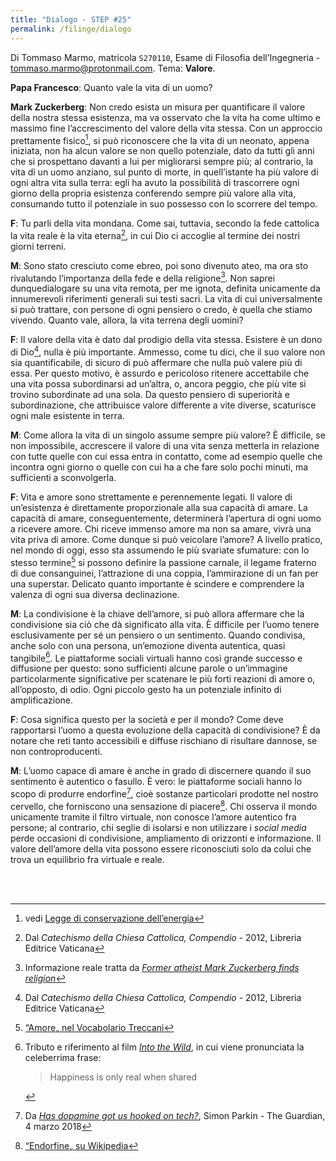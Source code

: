 ```yaml
---
title: "Dialogo - STEP #25"
permalink: /filinge/dialogo
---
```

Di Tommaso Marmo, matricola `S270110`, Esame di Filosofia dell’Ingegneria - <a href="mailto:tommaso.marmo@protonmail.com" rel="noopener noreferrer" target="_blank">tommaso.marmo@protonmail.com</a>. Tema: **Valore**.

**Papa Francesco**: Quanto vale la vita di un uomo?

**Mark Zuckerberg**: Non credo esista un misura per quantificare il valore della nostra stessa esistenza, ma va osservato che la vita ha come ultimo e massimo fine l’accrescimento del valore della vita stessa. Con un approccio prettamente fisico[^1], si può riconoscere che la vita di un neonato, appena iniziata, non ha alcun valore se non quello potenziale, dato da tutti gli anni che si prospettano davanti a lui per migliorarsi sempre più; al contrario, la vita di un uomo anziano, sul punto di morte, in quell’istante ha più valore di ogni altra vita sulla terra: egli ha avuto la possibilità di trascorrere ogni giorno della propria esistenza conferendo sempre più valore alla vita, consumando tutto il potenziale in suo possesso con lo scorrere del tempo.

**F**: Tu parli della vita mondana. Come sai, tuttavia, secondo la fede cattolica la vita reale è la vita eterna[^2], in cui Dio ci accoglie al termine dei nostri giorni terreni.

**M**: Sono stato cresciuto come ebreo, poi sono divenuto ateo, ma ora sto rivalutando l’importanza della fede e della religione[^3]. Non saprei dunquedialogare su una vita remota, per me ignota, definita unicamente da innumerevoli riferimenti generali sui testi sacri. La vita di cui universalmente si può trattare, con persone di ogni pensiero o credo, è quella che stiamo vivendo. Quanto vale, allora, la vita terrena degli uomini?

**F**: Il valore della vita è dato dal prodigio della vita stessa. Esistere è un dono di Dio[^2], nulla è più importante. Ammesso, come tu dici, che il suo valore non sia quantificabile, di sicuro di può affermare che nulla può valere più di essa. Per questo motivo, è assurdo e pericoloso ritenere accettabile che una vita possa subordinarsi ad un’altra, o, ancora peggio, che più vite si trovino subordinate ad una sola. Da questo pensiero di superiorità e subordinazione, che attribuisce valore differente a vite diverse, scaturisce ogni male esistente in terra.

**M**: Come allora la vita di un singolo assume sempre più valore? È difficile, se non impossibile, accrescere il valore di una vita senza metterla in relazione con tutte quelle con cui essa entra in contatto, come ad esempio quelle che incontra ogni giorno o quelle con cui ha a che fare solo pochi minuti, ma sufficienti a sconvolgerla.

**F**: Vita e amore sono strettamente e perennemente legati. Il valore di un’esistenza è direttamente proporzionale alla sua capacità di amare. La capacità di amare, conseguentemente, determinerà l’apertura di ogni uomo a ricevere amore. Chi riceve immenso amore ma non sa amare, vivrà una vita priva di amore. Come dunque si può veicolare l’amore? A livello pratico, nel mondo di oggi, esso sta assumendo le più svariate sfumature: con lo stesso termine[^4] si possono definire la passione carnale, il legame fraterno di due consanguinei, l’attrazione di una coppia, l’ammirazione di un fan per una superstar. Delicato quanto importante è scindere e comprendere la valenza di ogni sua diversa declinazione.

**M**: La condivisione è la chiave dell’amore, si può allora affermare che la condivisione sia ciò che dà significato alla vita. È difficile per l’uomo tenere esclusivamente per sé un pensiero o un sentimento. Quando condivisa, anche solo con una persona, un’emozione diventa autentica, quasi tangibile[^5]. Le piattaforme sociali virtuali hanno così grande successo e diffusione per questo: sono sufficienti alcune parole o un’immagine particolarmente significative per scatenare le più forti reazioni di amore o, all’opposto, di odio. Ogni piccolo gesto ha un potenziale infinito di amplificazione.

**F**: Cosa significa questo per la società e per il mondo? Come deve rapportarsi l’uomo a questa evoluzione della capacità di condivisione? È da notare che reti tanto accessibili e diffuse rischiano di risultare dannose, se non controproducenti.

**M**: L’uomo capace di amare è anche in grado di discernere quando il suo sentimento è autentico o fasullo. È vero: le piattaforme sociali hanno lo scopo di produrre endorfine[^6], cioè sostanze particolari prodotte nel nostro cervello, che forniscono una sensazione di piacere[^7]. Chi osserva il mondo unicamente tramite il filtro virtuale, non conosce l’amore autentico fra persone; al contrario, chi seglie di isolarsi e non utilizzare i *social media* perde occasioni di condivisione, ampliamento di orizzonti e informazione. Il valore dell’amore della vita possono essere riconosciuti solo da colui che trova un equilibrio fra virtuale e reale.

<br />
<br />

[^1]: vedi [Legge di conservazione dell’energia](https://it.wikipedia.org/wiki/Legge_di_conservazione_dell'energia#Conservazione_dell'energia_meccanica)

[^2]: Dal *Catechismo della Chiesa Cattolica, Compendio* - 2012, Libreria Editrice Vaticana

[^3]: Informazione reale tratta da [*Former atheist Mark Zuckerberg finds religion*](https://www.beliefnet.com/faiths/articles/former-atheist-mark-zuckerberg-finds-religion.aspx)

[^4]: [“Amore„ nel Vocabolario Treccani](http://www.treccani.it/vocabolario/amore)

[^5]: Tributo e riferimento al film [*Into the Wild*](https://www.imdb.com/title/tt0758758/), in cui viene pronunciata la celeberrima frase:
	> Happiness is only real when shared

[^6]: Da [*Has dopamine got us hooked on tech?*](https://www.theguardian.com/technology/2018/mar/04/has-dopamine-got-us-hooked-on-tech-facebook-apps-addiction), Simon Parkin - The Guardian, 4 marzo 2018

[^7]: [“Endorfine„ su Wikipedia](https://it.wikipedia.org/wiki/Endorfine)

